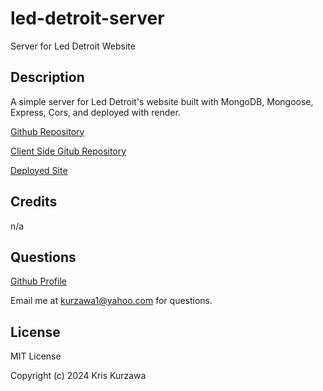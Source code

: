 # led-detroit-server
Server for Led Detroit Website

## Description
A simple server for Led Detroit's website built with MongoDB, Mongoose, Express, Cors, and deployed with render.

[Github Repository](https://github.com/KKurzawa/led-detroit-server)

[Client Side Gitub Repository](https://github.com/KKurzawa/led-detroit)

[Deployed Site](https://led-detroit.vercel.app/)

## Credits

n/a

## Questions

[Github Profile](https://github.com/KKurzawa)

Email me at kurzawa1@yahoo.com for questions.

## License

MIT License

Copyright (c) 2024 Kris Kurzawa

